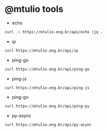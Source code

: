 # @mtulio tools

- echo

```bash
curl -s https://mtulio.eng.br/api/echo |jq .
```

- ip

```bash
curl https://mtulio.eng.br/api/ip
```

- ping-go

```bash
curl https://mtulio.eng.br/api/ping-go
```

- ping-js

```bash
curl https://mtulio.eng.br/api/ping-js
```

- ping-go

```bash
curl https://mtulio.eng.br/api/ping-py
```

- py-async

```bash
curl https://mtulio.eng.br/api/py-async
```
